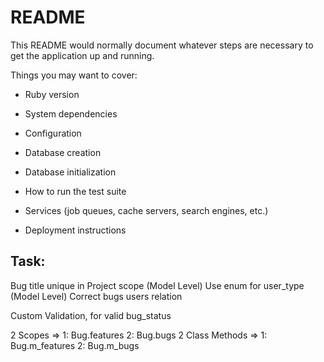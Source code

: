 # README

This README would normally document whatever steps are necessary to get the
application up and running.

Things you may want to cover:

* Ruby version

* System dependencies

* Configuration

* Database creation

* Database initialization

* How to run the test suite

* Services (job queues, cache servers, search engines, etc.)

* Deployment instructions


## Task:
Bug title unique in Project scope (Model Level)
Use enum for user_type (Model Level)
Correct bugs users relation


Custom Validation, for valid bug_status

2 Scopes => 1: Bug.features  2: Bug.bugs
2 Class Methods =>  1: Bug.m_features  2: Bug.m_bugs